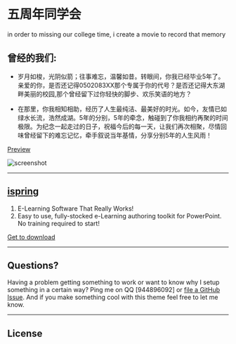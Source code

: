 # 五周年同学会

in order to missing our college time, i create a movie to record that memory


## 曾经的我们:

* 岁月如梭，光阴似箭；往事难忘，温馨如昔。转眼间，你我已经毕业5年了。亲爱的你，是否还记得0502083XX那个专属于你的代号？是否还记得大东湖畔美丽的校园,那个曾经留下过你轻快的脚步、欢乐笑语的地方？

* 在那里，你我相知相助，经历了人生最纯洁、最美好的时光。如今，友情已如绿水长流，浩然成湖。5年的分别，5年的牵念，触碰到了你我相约再聚的时间极限。为纪念一起走过的日子，祝福今后的每一天，让我们再次相聚，尽情回味曾经留下的难忘记忆，牵手叙说当年基情，分享分别5年的人生风雨！

[Preview](https://huihuiyihan.github.io/fiv)

![screenshot](https://mmbiz.qlogo.cn/mmbiz_png/ou1sfVEe2C9v7ibEDhczEW8xdTOlmMibMjsQCHREYfkVtoaXAg3LvXl2xTF5Scy1oqDyxFFI72iagBs3SWYibZbo4Q/0?wx_fmt=png)

---


## [ispring](http://www.ispringsolutions.com/#%2)

1. E-Learning Software That Really Works!
2. Easy to use, fully-stocked e-Learning authoring toolkit for PowerPoint. No training required to start! 


[Get to download](https://www.ispringsolutions.com/ispring-suite/download.html)

---

## Questions?

Having a problem getting something to work or want to know why I setup something in a certain way? Ping me on QQ [944896092] or [file a GitHub Issue](https://github.com/huihuiyihan/fiv/issues/new). And if you make something cool with this theme feel free to let me know.

---

## License


